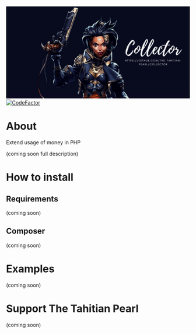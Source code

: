 ![alt text](./docs/collector.png)
[![CodeFactor](https://www.codefactor.io/repository/github/the-tahitian-pearl/collector/badge)](https://www.codefactor.io/repository/github/the-tahitian-pearl/collector)

# About

Extend usage of money in PHP

(coming soon full description)
# How to install

## Requirements

(coming soon)

## Composer

(coming soon)

# Examples

(coming soon)

# Support The Tahitian Pearl

(coming soon)